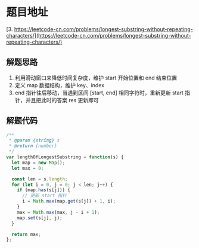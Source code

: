 # 题目地址

[3. https://leetcode-cn.com/problems/longest-substring-without-repeating-characters/](https://leetcode-cn.com/problems/longest-substring-without-repeating-characters/)

## 解题思路

1. 利用滑动窗口来降低时间复杂度，维护 start 开始位置和 end 结束位置
2. 定义 map 数据结构，维护 key、index
3. end 指针往后移动，当遇到区间 [start, end] 相同字符时，重新更新 start 指针，并且把此时的答案 res 更新即可

## 解题代码

```js
/**
 * @param {string} s
 * @return {number}
 */
var lengthOfLongestSubstring = function(s) {
  let map = new Map();
  let max = 0;

  const len = s.length;
  for (let i = 0, j = 0; j < len; j++) {
    if (map.has(s[j])) {
      // 更新 start 指针
      i = Math.max(map.get(s[j]) + 1, i);
    }
    max = Math.max(max, j - i + 1);
    map.set(s[j], j);
  }

  return max;
};
```
